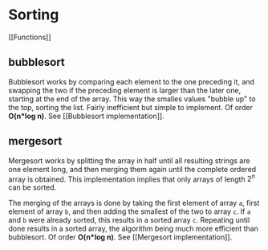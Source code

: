# Sorting
[[Functions]]

## bubblesort
Bubblesort works by comparing each element to the one preceding it, and swapping the two if the preceding element is larger than the later one, starting at the end of the array. This way the smalles values "bubble up" to the top, sorting the list. Fairly inefficient but simple to implement. 
Of order **O(n*log n)**.
See [[Bubblesort implementation]].

## mergesort
Mergesort works by splitting the array in half until all resulting strings are one element long, and then merging them again until the complete ordered array is obtained. This implementation implies that only arrays of length $2^n$ can be sorted.

The merging of the arrays is done by taking the first element of array ```a```, first element of array ```b```, and then adding the smallest of the two to array ```c```. If ```a``` and ```b``` were already sorted, this results in a sorted array ```c```. Repeating until done results in a sorted array, the algorithm being much more efficient than bubblesort. 
Of order **O(n*log n)**.
See [[Mergesort implementation]].